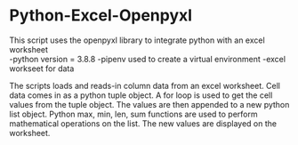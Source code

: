 # Python-Excel-Openpyxl
This script uses the openpyxl library to integrate python with an excel worksheet  
-python version = 3.8.8
-pipenv used to create a virtual environment
-excel workseet for data

The scripts loads and reads-in column data from an excel worksheet.
Cell data comes in as a python tuple object.
A for loop is used to get the cell values from the tuple object.
The values are then appended to a new python list object. 
Python max, min, len, sum functions are used to perform mathematical operations on the list.
The new values are displayed on the worksheet.

